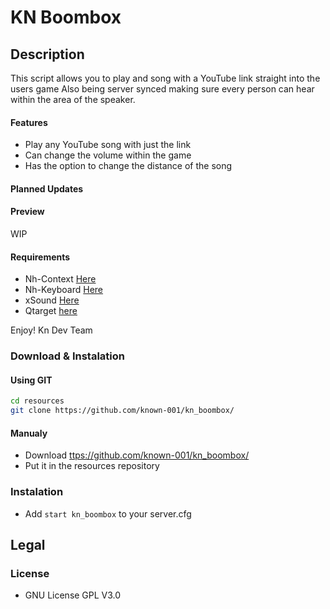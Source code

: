 # KN Boombox

## Description

This script allows you to play and song with a YouTube link straight into the users
game Also being server synced making sure every person can hear within the area of the speaker.

#### Features

* Play any YouTube song with just the link
* Can change the volume within the game
* Has the option to change the distance of the song

#### Planned Updates


#### Preview

WIP

#### Requirements

* Nh-Context [Here](https://github.com/known-001/nh-context)
* Nh-Keyboard [Here](https://github.com/nerohiro/nh-keyboard)
* xSound [Here](https://github.com/Xogy/xsound)
* Qtarget [here](https://github.com/overextended/qtarget)

Enjoy!
Kn Dev Team 

### Download & Instalation

#### Using GIT

```sh
cd resources
git clone https://github.com/known-001/kn_boombox/
```

#### Manualy

- Download <ttps://github.com/known-001/kn_boombox/>
- Put it in the resources repository

### Instalation

- Add `start kn_boombox` to your server.cfg

## Legal

### License

- GNU License GPL V3.0

